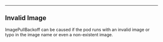 
------
Invalid Image
------

ImagePullBackoff can be caused if the pod runs with an invalid image or typo in the image name or even a non-existent image.



